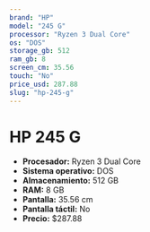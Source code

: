 ```yaml
---
brand: "HP"
model: "245 G"
processor: "Ryzen 3 Dual Core"
os: "DOS"
storage_gb: 512
ram_gb: 8
screen_cm: 35.56
touch: "No"
price_usd: 287.88
slug: "hp-245-g"
---
```


# HP 245 G

- **Procesador:** Ryzen 3 Dual Core
- **Sistema operativo:** DOS
- **Almacenamiento:** 512 GB
- **RAM:** 8 GB
- **Pantalla:** 35.56 cm
- **Pantalla táctil:** No
- **Precio:** $287.88
